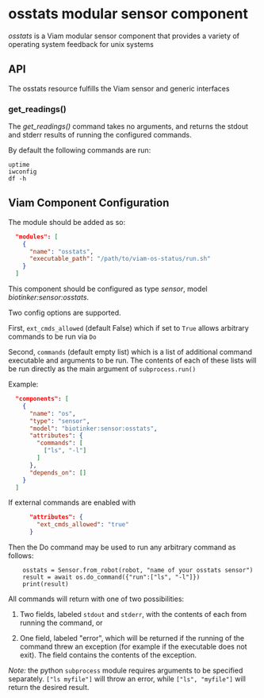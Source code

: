 # osstats modular sensor component

*osstats* is a Viam modular sensor component that provides a variety of operating system feedback for unix systems

## API

The osstats resource fulfills the Viam sensor and generic interfaces

### get_readings()

The *get_readings()* command takes no arguments, and returns the stdout and stderr results of running the configured commands.

By default the following commands are run:

```
uptime
iwconfig
df -h
```

## Viam Component Configuration

The module should be added as so:
``` json
  "modules": [
    {
      "name": "osstats",
      "executable_path": "/path/to/viam-os-status/run.sh"
    }
  ]
```

This component should be configured as type *sensor*, model *biotinker:sensor:osstats*.

Two config options are supported.

First, `ext_cmds_allowed` (default False) which if set to `True` allows arbitrary commands to be run via `Do`

Second, `commands` (default empty list) which is a list of additional command executable and arguments to be run. The contents of each of these lists will be run directly as the main argument of `subprocess.run()`

Example:

``` json
  "components": [
    {
      "name": "os",
      "type": "sensor",
      "model": "biotinker:sensor:osstats",
      "attributes": {
        "commands": [
          ["ls", "-l"]
        ]
      },
      "depends_on": []
    }
  ]
```

If external commands are enabled with 
``` json
      "attributes": {
        "ext_cmds_allowed": "true"
      }
```

Then the Do command may be used to run any arbitrary command as follows:
```
    osstats = Sensor.from_robot(robot, "name of your osstats sensor")
    result = await os.do_command({"run":["ls", "-l"]})
    print(result)
```

All commands will return with one of two possibilities:

1) Two fields, labeled `stdout` and `stderr`, with the contents of each from running the command, or

2) One field, labeled "error", which will be returned if the running of the command threw an exception (for example if the executable does not exit). The field contains the contents of the exception.

*Note:* the python `subprocess` module requires arguments to be specified separately. `["ls myfile"]` will throw an error, while `["ls", "myfile"]` will return the desired result.
